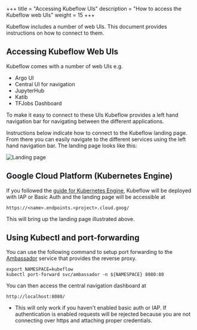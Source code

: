 +++
title = "Accessing Kubeflow UIs"
description = "How to access the Kubeflow web UIs"
weight = 15
+++

Kubeflow includes a number of web UIs. This document provides instructions on
how to connect to them.

## Accessing Kubeflow Web UIs

Kubeflow comes with a number of web UIs e.g.

* Argo UI
* Central UI for navigation
* JupyterHub
* Katib
* TFJobs Dashboard

To make it easy to connect to these UIs Kubeflow provides a left hand navigation
bar for navigating between the different applications.

Instructions below indicate how to connect to the Kubeflow landing page. From
there you can easily navigate to the different services using the left hand navigation
bar. The landing page looks like this:

![Landing page](/docs/images/central-ui.png)


## Google Cloud Platform (Kubernetes Engine)

If you followed the [guide for Kubernetes Engine](/docs/started/getting-started-gke), Kubeflow will be deployed with
IAP or Basic Auth and the landing page will be accessible at

```
https://<name>.endpoints.<project>.cloud.goog/
```

This will bring up the landing page illustrated above.

## Using Kubectl and port-forwarding

You can use the following command to setup port forwarding to the
[Ambassador](https://www.getambassador.io/) service that provides the reverse proxy.

```
export NAMESPACE=kubeflow
kubectl port-forward svc/ambassador -n ${NAMESPACE} 8080:80
```

You can then access the central navigation dashboard at

```
http://localhost:8080/
```

* This will only work if you haven't enabled basic auth or IAP. If authentication is enabled requests will be rejected
  because you are not connecting over https and attaching proper credentials.